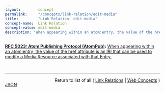 ```yaml
---
layout:        concept
permalink:     "/concepts/link-relation/edit-media"
title:         "Link Relation: edit-media"
concept-name:  Link Relation
concept-value: edit-media
description: "When appearing within an atom:entry, the value of the href attribute is an IRI that can be used to modify a Media Resource associated with that Entry."
---
```


**[RFC 5023: Atom Publishing Protocol (AtomPub)](/specs/IETF/RFC/5023 "The Atom Publishing Protocol (AtomPub) is an application-level protocol for publishing and editing Web resources. The protocol is based on HTTP transfer of Atom-formatted representations. The Atom format is documented in the Atom Syndication Format."):** [When appearing within an atom:entry, the value of the href attribute is an IRI that can be used to modify a Media Resource associated with that Entry.](http://tools.ietf.org/html/rfc5023#section-11.2 "Read documentation for Link Relation &#34;edit-media&#34;")

<br/>
<hr/>

<p style="float : left"><a href="./edit-media.json" title="JSON representing this particular Web Concept value">JSON</a></p>
<p style="text-align: right">Return to list of all ( <a href="../link-relations">Link Relations</a> | <a href="../">Web Concepts</a> )</p>
